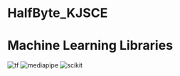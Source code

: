 # HalfByte_KJSCE

# Machine Learning Libraries
![tf](https://user-images.githubusercontent.com/63866237/162594869-5452f19d-3c0b-4675-891c-220e294cd001.png)
![mediapipe](https://user-images.githubusercontent.com/63866237/162594872-0f014dd4-00bc-4f9e-bada-878edb67e64d.png)
![scikit](https://user-images.githubusercontent.com/63866237/162594879-b1fb16bd-62a4-4c33-9582-b50a49e21c28.png)
